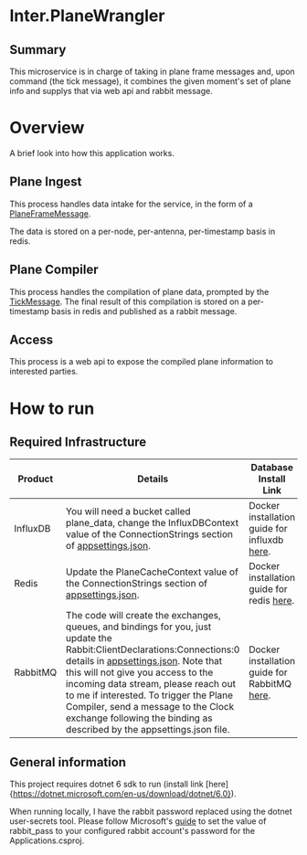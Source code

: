 # Inter.PlaneWrangler

## Summary
This microservice is in charge of taking in plane frame messages and, upon 
command (the tick message), it combines the given moment's set of plane info
and supplys that via web api and rabbit message.


# Overview
A brief look into how this application works.

## Plane Ingest

This process handles data intake for the service, in the form of a [PlaneFrameMessage](Application/Models/PlaneFrameMessage.cs).

The data is stored on a per-node, per-antenna, per-timestamp basis in redis.


## Plane Compiler

This process handles the compilation of plane data, prompted by the [TickMessage](Application/Models/TickMessage.cs).  The final result of this compilation is stored on a per-timestamp basis in redis and published as a rabbit message.

## Access

This process is a web api to expose the compiled plane information to interested parties.

# How to run

## Required Infrastructure
|Product|Details|Database Install Link|
|-|-|-|
|InfluxDB| You will need a bucket called plane_data, change the InfluxDBContext value of the ConnectionStrings section of [appsettings.json](Application/appsettings.json).| Docker installation guide for influxdb [here](https://hub.docker.com/_/influxdb).|
|Redis| Update the PlaneCacheContext value  of the ConnectionStrings section of [appsettings.json](Application/appsettings.json).| Docker installation guide for redis [here](https://github.com/bitnami/containers/blob/main/bitnami/redis/README.md).|
|RabbitMQ| The code will create the exchanges, queues, and bindings for you, just update the Rabbit:ClientDeclarations:Connections:0 details in [appsettings.json](Application/appsettings.json). Note that this will not give you access to the incoming data stream, please reach out to me if interested.  To trigger the Plane Compiler, send a message to the Clock exchange following the binding as described by the appsettings.json file.| Docker installation guide for RabbitMQ [here](https://hub.docker.com/_/rabbitmq).|

## General information

This project requires dotnet 6 sdk to run (install link [here]{https://dotnet.microsoft.com/en-us/download/dotnet/6.0}).

When running locally, I have the rabbit password replaced using the dotnet user-secrets tool. 
Please follow Microsoft's [guide](https://learn.microsoft.com/en-us/aspnet/core/security/app-secrets?view=aspnetcore-6.0&tabs=linux) to set the value of rabbit_pass to your configured rabbit account's password for the Applications.csproj.

